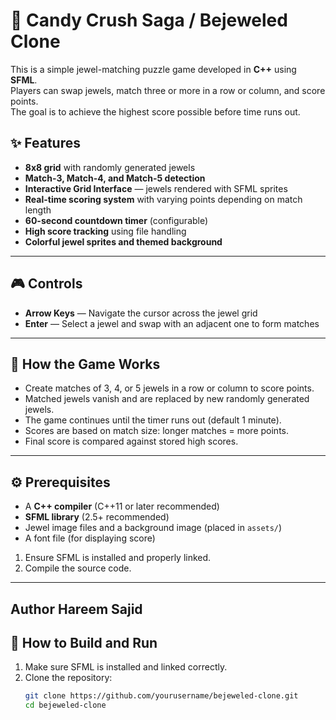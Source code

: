 # 🍬 Candy Crush Saga / Bejeweled Clone

This is a simple jewel-matching puzzle game developed in **C++** using **SFML**.  
Players can swap jewels, match three or more in a row or column, and score points.  
The goal is to achieve the highest score possible before time runs out.



## ✨ Features

* **8x8 grid** with randomly generated jewels  
* **Match-3, Match-4, and Match-5 detection**  
* **Interactive Grid Interface** — jewels rendered with SFML sprites  
* **Real-time scoring system** with varying points depending on match length  
* **60-second countdown timer** (configurable)  
* **High score tracking** using file handling  
* **Colorful jewel sprites and themed background**  

---

## 🎮 Controls

* **Arrow Keys** — Navigate the cursor across the jewel grid  
* **Enter** — Select a jewel and swap with an adjacent one to form matches  

---

## 📖 How the Game Works

* Create matches of 3, 4, or 5 jewels in a row or column to score points.  
* Matched jewels vanish and are replaced by new randomly generated jewels.  
* The game continues until the timer runs out (default 1 minute).  
* Scores are based on match size: longer matches = more points.  
* Final score is compared against stored high scores.  

---

## ⚙️ Prerequisites

* A **C++ compiler** (C++11 or later recommended)  
* **SFML library** (2.5+ recommended)  
* Jewel image files and a background image (placed in `assets/`)  
* A font file (for displaying score)  

1. Ensure SFML is installed and properly linked.
2. Compile the source code. 

---
Author
Hareem Sajid
---

## 🚀 How to Build and Run

1. Make sure SFML is installed and linked correctly.  
2. Clone the repository:  
   ```bash
   git clone https://github.com/yourusername/bejeweled-clone.git
   cd bejeweled-clone
